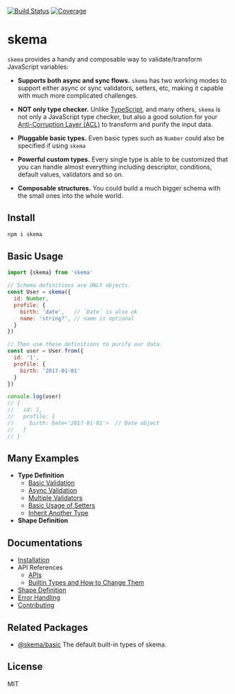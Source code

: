 [![Build Status](https://travis-ci.org/kaelzhang/skema.svg?branch=master)](https://travis-ci.org/kaelzhang/skema)
[![Coverage](https://codecov.io/gh/kaelzhang/skema/branch/master/graph/badge.svg)](https://codecov.io/gh/kaelzhang/skema)

# skema

`skema` provides a handy and composable way to validate/transform JavaScript variables:

- **Supports both async and sync flows.** `skema` has two working modes to support either async or sync validators, setters, etc, making it capable with much more complicated challenges.

- **NOT only type checker.** Unlike [TypeScript](https://www.typescriptlang.org/), and many others, `skema` is not only a JavaScript type checker, but also a good solution for your [Anti-Corruption Layer (ACL)](https://docs.microsoft.com/en-us/azure/architecture/patterns/anti-corruption-layer) to transform and purify the input data.

- **Pluggable basic types.** Even basic types such as `Number` could also be specified if using `skema`

- **Powerful custom types.** Every single type is able to be customized that you can handle almost everything including descriptor, conditions, default values, validators and so on.

- **Composable structures.** You could build a much bigger schema with the small ones into the whole world.

## Install

```sh
npm i skema
```

## Basic Usage

```js
import {skema} from 'skema'

// Schema definitions are ONLY objects.
const User = skema({
  id: Number,
  profile: {
    birth: 'date',   // `Date` is also ok
    name: 'string?', // name is optional
  }
})

// Then use these definitions to purify our data.
const user = User.from({
  id: '1',
  profile: {
    birth: '2017-01-01'
  }
})

console.log(user)
// {
//   id: 1,
//   profile: {
//     birth: Date<'2017-01-01'>  // Date object
//   }
// }
```

## Many Examples

- **Type Definition**
  - [Basic Validation](./examples/basic-validation.js)
  - [Async Validation](./examples/async-validation.js)
  - [Multiple Validators](./examples/multiple-validators.js)
  - [Basic Usage of Setters](./examples/setters.js)
  - [Inherit Another Type](./examples/type-inheritance.js)
- **Shape Definition**

## Documentations

- [Installation](./doc/install.md)
- API References
  - [APIs](./doc/apis.md)
  - [Builtin Types and How to Change Them](./doc/builtins.md)
- [Shape Definition](./doc/shape.md)
- [Error Handling](,/doc/errors.md)
- [Contributing](./doc/contribute.md)

## Related Packages

- [@skema/basic](https://www.npmjs.com/package/@skema/basic) The default built-in types of skema.

## License

MIT
